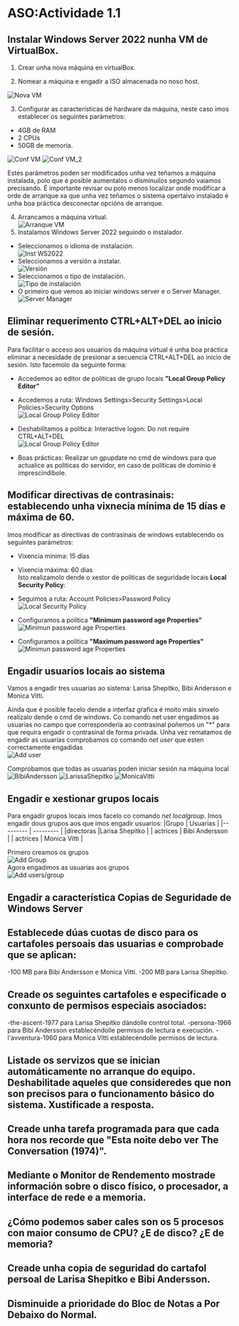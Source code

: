 # ASO:Actividade 1.1
## Instalar Windows Server 2022 nunha VM de VirtualBox. 

1. Crear unha nova máquina en virtualBox.

2. Nomear a máquina e engadir a ISO almacenada no noso host.

![Nova VM](/T1.1/1.1.png)

3. Configurar as características de hardware da máquina, neste caso imos establecer os seguintes parámetros:
- 4GB de RAM
- 2 CPUs 
- 50GB de memoria.  

![Conf VM](/T1.1/1.2.png)
![Conf VM_2](/T1.1/1.3.png)  

Estes parámetros poden ser modificados unha vez teñamos a máquina instalada, polo que é posible aumentalos o disminuilos segundo vaiamos precisando.
É importante revisar ou polo menos localizar onde modificar a orde de arranque xa que unha vez teñamos o sistema opertaivo instalado é unha boa 
práctica desconectar opcións de arranque.

4. Arrancamos a máquina virtual.  
![Arranque VM](/T1.1/1.4.png)  
5. Instalamos Windows Server 2022 seguindo o instalador.
- Seleccionamos o idioma de instalación.  
![Inst WS2022](/T1.1/1.5.png)  
- Seleccionamos a versión a instalar.  
![Versión](/T1.1/1.6.png)  
- Seleccionamos o tipo de instalación.  
![Tipo de instalación](T1.1/1.7.png)  
- O primeiro que vemos ao iniciar windows server e o Server Manager.
![Server Manager](/T1.1/1.8.png)  

## Eliminar requerimento CTRL+ALT+DEL ao inicio de sesión.
Para facilitar o acceso aos usuarios da máquina virtual é unha boa práctica eliminar a necesidade de presionar a secuencia CTRL+ALT+DEL ao inicio de sesión.
Isto facemolo da seguinte forma:
- Accedemos ao editor de politicas de grupo locais **"Local Group Policy Editor"**  
- Accedemos a ruta: Windows Settings>Security Settings>Local Policies>Security Options  
![Local Group Policy Editor](T1.1/2.1.png)  

- Deshabilitamos a política: Interactive logon: Do not require CTRL+ALT+DEL  
![Local Group Policy Editor](T1.1/2.2.png)

- Boas prácticas: Realizar un gpupdate no cmd de windows para que actualice as politicas do servidor, en caso de políticas de dominio é imprescindibole.
## Modificar directivas de contrasinais: establecendo unha vixnecia mínima de 15 días e máxima de 60.
Imos modificar as directivas de contrasinais de windows establecendo os seguintes parámetros:  
- Vixencia mínima: 15 días
- Vixencia máxima: 60 días  
Isto realizamolo dende o xestor de politicas de seguridade locais **Local Security Policy**:
- Seguimos a ruta: Account Policies>Password Policy  
![Local Security Policy](T1.1/3.1.png)  

- Configuramos a política **"Minimum password age Properties"**
![Minimun password age Properties](T1.1/3.2.png)  

- Configuramos a política **"Maximum password age Properties"**
![Minimun password age Properties](T1.1/3.3.png)  

## Engadir usuarios locais ao sistema
Vamos a engadir tres usuarias ao sistema: Larisa Shepitko, Bibi Andersson e Monica Vitti.  

Ainda que é posible facelo dende a interfaz gŕafica é moito máis sinxelo realizalo dende o cmd de windows.
Co comando net user engadimos as usuarias no campo que correspondería ao contrasinal poñemos un "*" para que requira engadir o contrasinal de forma privada.
Unha vez rematamos de engadir as usuarias comprobamos co comando *net user* que esten correctamente engadidas  
![Add user](T1.1/4.1.png)  

Comprobamos que todas as usuarias poden iniciar sesión na máquina local
![BibiAndersson](T1.1/4.2)
![LarissaShepitko](T1.1/4.3)
![MonicaVitti](T1.1/4.4)

## Engadir e xestionar grupos locais
Para engadir grupos locais imos facelo co comando *net localgroup*. Imos engadir dous grupos aos que imos engadir usuarios:
|Grupo | Usuarias |
|--------- | --------- |
|directoras |Larisa Shepitko |
| actrices | Bibi Andersson |
| actrices | Monica Vitti |

Primero creamos os grupos  
![Add Group](T1.1/5.1.png)  
Agora engadimos as usuarias aos grupos  
![Add users/group](T1.1/5.2.png)  

## Engadir a característica Copias de Seguridade de Windows Server

## Establecede dúas cuotas de disco para os cartafoles persoais das usuarias e comprobade que se aplican:
-100 MB para Bibi Andersson e Monica Vitti.
-200 MB para Larisa Shepitko.
## Creade os seguintes cartafoles e especificade o conxunto de permisos especiais asociados:
-the-ascent-1977 para Larisa Shepitko dándolle control total.
-persona-1966 para Bibi Andersson establecéndolle permisos de lectura e execución.
-l'avventura-1960 para Monica Vitti establecéndolle permisos de lectura.
## Listade os servizos que se inician automáticamente no arranque do equipo. Deshabilitade aqueles que consideredes que non son precisos para o funcionamento básico do sistema. Xustificade a resposta.
## Creade unha tarefa programada para que cada hora nos recorde que "Esta noite debo ver The Conversation (1974)".
## Mediante o Monitor de Rendemento mostrade información sobre o disco físico, o procesador, a interface de rede e a memoria.
## ¿Cómo podemos saber cales son os 5 procesos con maior consumo de CPU? ¿E de disco? ¿E de memoria?
## Creade unha copia de seguridad do cartafol persoal de Larisa Shepitko e Bibi Andersson.
## Disminuide a prioridade do Bloc de Notas a Por Debaixo do Normal.
